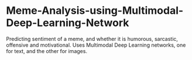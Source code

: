 # Meme-Analysis-using-Multimodal-Deep-Learning-Network
Predicting sentiment of a meme, and whether it is humorous, sarcastic, offensive and motivational. Uses Multimodal Deep Learning networks, one for text, and the other for images.
